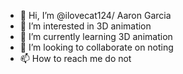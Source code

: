 - 👋 Hi, I’m @ilovecat124/ Aaron Garcia
- 👀 I’m interested in 3D animation
- 🌱 I’m currently learning 3D animation
- 💞️ I’m looking to collaborate on noting
- 📫 How to reach me do not

<!---
ilovecat124/ilovecat124 is a ✨ special ✨ repository because its `README.md` (this file) appears on your GitHub profile.
You can click the Preview link to take a look at your changes.
--->
